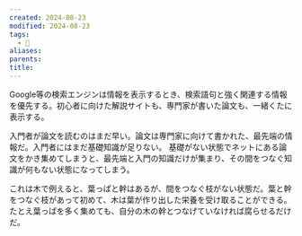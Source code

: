 ```yaml
---
created: 2024-08-23
modified: 2024-08-23
tags:
  - 💭
aliases: 
parents: 
title: 
---
```

Google等の検索エンジンは情報を表示するとき、検索語句と強く関連する情報を優先する。初心者に向けた解説サイトも、専門家が書いた論文も、一緒くたに表示する。

入門者が論文を読むのはまだ早い。論文は専門家に向けて書かれた、最先端の情報だ。入門者にはまだ基礎知識が足りない。
基礎がない状態でネットにある論文をかき集めてしまうと、最先端と入門の知識だけが集まり、その間をつなぐ知識が何もない状態になってしまう。

これは木で例えると、葉っぱと幹はあるが、間をつなぐ枝がない状態だ。葉と幹をつなぐ枝があって初めて、木は葉が作り出した栄養を受け取ることができる。
たとえ葉っぱを多く集めても、自分の木の幹とつなげていなければ腐らせるだけだ。
